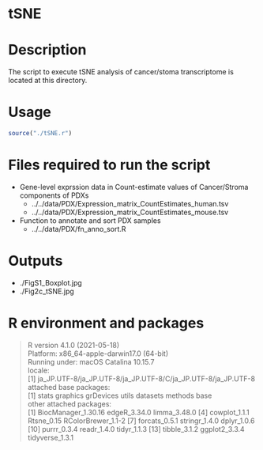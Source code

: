 # tSNE

# Description
The script to execute tSNE analysis of cancer/stoma transcriptome is located at this directory.

# Usage
```R
source("./tSNE.r")
```

# Files required to run the script
- Gene-level exprssion data in Count-estimate values of Cancer/Stroma components of PDXs 
  - ../../data/PDX/Expression_matrix_CountEstimates_human.tsv
  - ../../data/PDX/Expression_matrix_CountEstimates_mouse.tsv
- Function to annotate and sort PDX samples
  - ../../data/PDX/fn_anno_sort.R

# Outputs
- ./FigS1_Boxplot.jpg
- ./Fig2c_tSNE.jpg

# R environment and packages
> R version 4.1.0 (2021-05-18)  
Platform: x86_64-apple-darwin17.0 (64-bit)  
Running under: macOS Catalina 10.15.7  
locale:  
[1] ja_JP.UTF-8/ja_JP.UTF-8/ja_JP.UTF-8/C/ja_JP.UTF-8/ja_JP.UTF-8  
attached base packages:  
[1] stats     graphics  grDevices utils     datasets  methods   base  
other attached packages:  
 [1] BiocManager_1.30.16 edgeR_3.34.0        limma_3.48.0
 [4] cowplot_1.1.1       Rtsne_0.15          RColorBrewer_1.1-2
 [7] forcats_0.5.1       stringr_1.4.0       dplyr_1.0.6
[10] purrr_0.3.4         readr_1.4.0         tidyr_1.1.3
[13] tibble_3.1.2        ggplot2_3.3.4       tidyverse_1.3.1